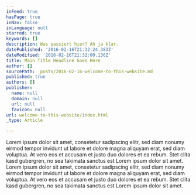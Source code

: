 ```yaml
---
inFeed: true
hasPage: true
inNav: false
inLanguage: null
starred: true
keywords: []
description: Was passiert hier? Ah ja klar.
datePublished: '2016-02-16T21:32:24.383Z'
dateModified: '2016-02-16T21:32:00.136Z'
title: Main Title Headline Goes Here
author: []
sourcePath: _posts/2016-02-16-welcome-to-this-website.md
published: true
authors: []
publisher:
  name: null
  domain: null
  url: null
  favicon: null
url: welcome-to-this-website/index.html
_type: Article

---
```

Lorem ipsum dolor sit amet, consetetur sadipscing elitr, sed diam nonumy eirmod tempor invidunt ut labore et dolore magna aliquyam erat, sed diam voluptua. At vero eos et accusam et justo duo dolores et ea rebum. Stet clita kasd gubergren, no sea takimata sanctus est Lorem ipsum dolor sit amet. Lorem ipsum dolor sit amet, consetetur sadipscing elitr, sed diam nonumy eirmod tempor invidunt ut labore et dolore magna aliquyam erat, sed diam voluptua. At vero eos et accusam et justo duo dolores et ea rebum. Stet clita kasd gubergren, no sea takimata sanctus est Lorem ipsum dolor sit amet.